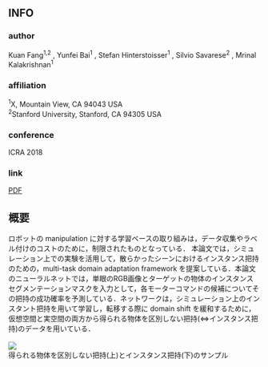 ## INFO
### author
Kuan Fang<sup>1,2</sup>
, Yunfei Bai<sup>1</sup>
, Stefan Hinterstoisser<sup>1</sup>
, Silvio Savarese<sup>2</sup>
, Mrinal Kalakrishnan<sup>1</sup>

### affiliation
<sup>1</sup>X, Mountain View, CA 94043 USA<br>
<sup>2</sup>Stanford University, Stanford, CA 94305 USA

### conference
ICRA 2018

### link
[PDF](https://arxiv.org/abs/1710.06422)



## 概要
ロボットの manipulation に対する学習ベースの取り組みは，データ収集やラベル付けのコストのために，制限されたものとなっている．
本論文では，シミュレーション上での実験を活用して，散らかったシーンにおけるインスタンス把持のための，multi-task domain adaptation framework を提案している．本論文のニューラルネットでは，単眼のRGB画像とターゲットの物体のインスタンスセグメンテーションマスクを入力として，各モーターコマンドの候補についてその把持の成功確率を予測している．ネットワークは，シミュレーション上のインスタント把持を用いて学習し，転移する際に domain shift を緩和するために，仮想空間と実空間の両方から得られる物体を区別しない把持(⇔インスタンス把持)のデータを用いている．
<br>
<br>
![](https://github.com/yiskw713/paper_summary/blob/master/pic/Multi-Task%20Domain%20Adaptation%20for%20Deep%20Learning%20of%20Instance%20Grasping%20from%20Simulation.png)
<br>
得られる物体を区別しない把持(上)とインスタンス把持(下)のサンプル